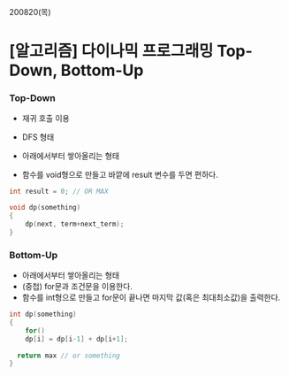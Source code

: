 200820(목)

# [알고리즘] 다이나믹 프로그래밍 Top-Down, Bottom-Up

### Top-Down

- 재귀 호출 이용
- DFS 형태

- 아래에서부터 쌓아올리는 형태
- 함수를 void형으로 만들고 바깥에 result 변수를 두면 편하다.

```c++
int result = 0; // OR MAX

void dp(something)
{
	dp(next, term+next_term);  
}

```



### Bottom-Up

- 아래에서부터 쌓아올리는 형태
- (중첩) for문과 조건문을 이용한다.
- 함수를 int형으로 만들고 for문이 끝나면 마지막 값(혹은 최대최소값)을 출력한다.

```c++
int dp(something)
{
	for()
    dp[i] = dp[i-1] + dp[i+1];
  
  return max // or something 
}

```

